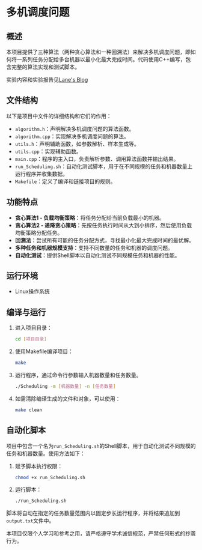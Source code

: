 # 多机调度问题

## 概述
本项目提供了三种算法（两种贪心算法和一种回溯法）来解决多机调度问题，即如何将一系列任务分配给多台机器以最小化最大完成时间。代码使用C++编写，包含完整的算法实现和测试脚本。

实验内容和实验报告见[Lane's Blog](https://www.lane0218.top/KB/mcc5owwx/)

## 文件结构
以下是项目中文件的详细结构和它们的作用：
- `algorithm.h`：声明解决多机调度问题的算法函数。
- `algorithm.cpp`：实现解决多机调度问题的算法。
- `utils.h`：声明辅助函数，如参数解析、样本生成等。
- `utils.cpp`：实现辅助函数。
- `main.cpp`：程序的主入口，负责解析参数、调用算法函数并输出结果。
- `run_Scheduling.sh`：自动化测试脚本，用于在不同规模的任务和机器数量上运行程序并收集数据。
- `Makefile`：定义了编译和链接项目的规则。

## 功能特点
- **贪心算法1 - 负载均衡策略**：将任务分配给当前负载最小的机器。
- **贪心算法2 - 递降贪心策略**：先按任务执行时间从大到小排序，然后使用负载均衡策略分配任务。
- **回溯法**：尝试所有可能的任务分配方式，寻找最小化最大完成时间的最优解。
- **多种任务和机器规模支持**：支持不同数量的任务和机器的调度问题。
- **自动化测试**：提供Shell脚本以自动化测试不同规模任务和机器的性能。

## 运行环境
- Linux操作系统

## 编译与运行
1. 进入项目目录：
   ```bash
   cd [项目目录]
   ```

2. 使用Makefile编译项目：
   ```bash
   make
   ```

3. 运行程序，通过命令行参数输入机器数量和任务数量。
   ```bash
   ./Scheduling -m [机器数量] -n [任务数量]
   ```

4. 如需清除编译生成的文件和对象，可以使用：
   ```bash
   make clean
   ```

## 自动化脚本
项目中包含一个名为`run_Scheduling.sh`的Shell脚本，用于自动化测试不同规模的任务和机器数量。使用方法如下：
1. 赋予脚本执行权限：
   ```bash
   chmod +x run_Scheduling.sh
   ```
2. 运行脚本：
   ```bash
   ./run_Scheduling.sh
   ```
脚本将自动在指定的任务数量范围内以固定步长运行程序，并将结果追加到`output.txt`文件中。

本项目仅限个人学习和参考之用，请严格遵守学术诚信规范，严禁任何形式的抄袭行为。

